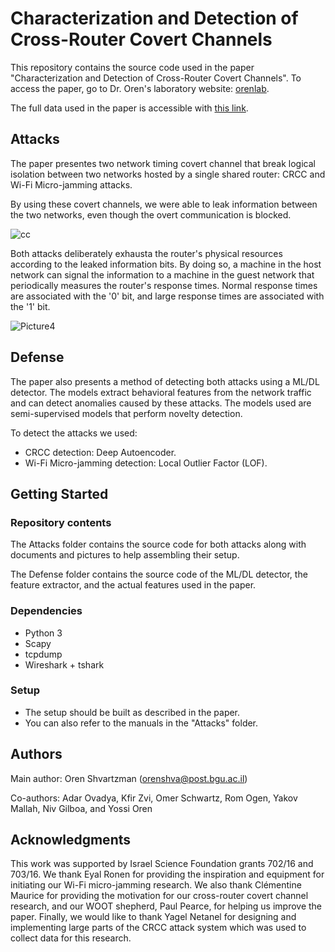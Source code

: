 # Characterization and Detection of Cross-Router Covert Channels

This repository contains the source code used in the paper "Characterization and Detection of Cross-Router Covert Channels". To access the paper, go to Dr. Oren's laboratory website: [orenlab](https://orenlab.sise.bgu.ac.il/p/CovertChannelDefense).

The full data used in the paper is accessible with [this link](https://drive.google.com/drive/folders/1h1lWvswOnmDA2hYyrrAQ5CUjDiv0dTMG?usp=sharing).

## Attacks

The paper presentes two network timing covert channel that break logical isolation between two networks hosted by a single shared router: CRCC and Wi-Fi Micro-jamming attacks. 

By using these covert channels, we were able to leak information between the two networks, even though the overt communication is blocked.

![cc](https://user-images.githubusercontent.com/61083859/205455862-e2faf627-cf7e-4e89-8b2e-e0fb57b14c29.PNG)

Both attacks deliberately exhausta the router's physical resources according to the leaked information bits. By doing so, a machine in the host network can signal the information to a machine in the guest network that periodically measures the router's response times. Normal response times are associated with the '0' bit, and large response times are associated with the '1' bit.

![Picture4](https://user-images.githubusercontent.com/61083859/204089661-7a360f3e-c750-4bcd-9677-d2a064d42f6a.png)

## Defense

The paper also presents a method of detecting both attacks using a ML/DL detector. The models extract behavioral features from the network traffic and can detect anomalies caused by these attacks. The models used are semi-supervised models that perform novelty detection.

To detect the attacks we used:

* CRCC detection: Deep Autoencoder.
* Wi-Fi Micro-jamming detection: Local Outlier Factor (LOF).

## Getting Started

### Repository contents

The Attacks folder contains the source code for both attacks along with documents and pictures to help assembling their setup.

The Defense folder contains the source code of the ML/DL detector, the feature extractor, and the actual features used in the paper.

### Dependencies

* Python 3
* Scapy
* tcpdump
* Wireshark + tshark

### Setup

* The setup should be built as described in the paper.
* You can also refer to the manuals in the "Attacks" folder.

## Authors

Main author: Oren Shvartzman (orenshva@post.bgu.ac.il)

Co-authors: Adar Ovadya, Kfir Zvi, Omer Schwartz, Rom Ogen, Yakov Mallah, Niv Gilboa, and Yossi Oren

## Acknowledgments

This work was supported by Israel Science Foundation
grants 702/16 and 703/16. We thank Eyal Ronen for
providing the inspiration and equipment for initiating our
Wi-Fi micro-jamming research. We also thank Clémentine
Maurice for providing the motivation for our cross-router
covert channel research, and our WOOT shepherd, Paul
Pearce, for helping us improve the paper. Finally, we would
like to thank Yagel Netanel for designing and implementing
large parts of the CRCC attack system which was used to
collect data for this research.
